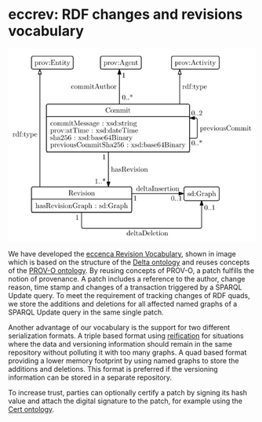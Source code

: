 # eccrev: RDF changes and revisions vocabulary

![vocabulary overview][dia]

[dia]: ./eccrev.jpg "eccrev: RDF changes and revisions vocabulary"

We have developed the [eccenca Revision Vocabulary](https://vocab.eccenca.com/revision/), shown in image which is based on the structure of the [Delta ontology](https://www.w3.org/DesignIssues/lncs04/Diff.pdf) and reuses concepts of the [PROV-O ontology](https://www.w3.org/TR/prov-o/).
By reusing concepts of PROV-O, a patch fulfills the notion of provenance.
A patch includes a reference to the author, change reason, time stamp and changes of a transaction triggered by a SPARQL Update query.
To meet the requirement of tracking changes of RDF quads, we store the additions and deletions for all affected named graphs of a SPARQL Update query in the same single patch.

Another advantage of our vocabulary is the support for two different serialization formats.
A triple based format using [reification](http://www.w3.org/TR/1999/REC-rdf-syntax-19990222/#higherorder) for situations where the data and versioning information should remain in the same repository without polluting it with too many graphs.
A quad based format providing a lower memory footprint by using named graphs to store the additions and deletions.
This format is preferred if the versioning information can be stored in a separate repository.

To increase trust, parties can optionally certify a patch by signing its hash value and attach the digital signature to the patch, for example using the [Cert ontology](http://www.w3.org/ns/auth/cert#).
